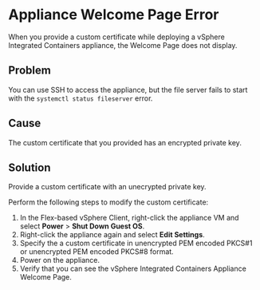 # Appliance Welcome Page Error #

When you provide a custom certificate while deploying a vSphere Integrated Containers appliance, the Welcome Page does not display.

## Problem ##

You can use SSH to access the appliance, but the file server fails to start with the `systemctl status fileserver` error. 

## Cause ##
The custom certificate that you provided has an encrypted private key.

## Solution ##
Provide a custom certificate with an unecrypted private key.

Perform the following steps to modify the custom certificate:

1. In the Flex-based vSphere Client, right-click the appliance VM and select **Power** > **Shut Down Guest OS**.
2. Right-click the appliance again and select **Edit Settings**.
3. Specify the a custom certificate in unencrypted PEM encoded PKCS#1 or unencrypted PEM encoded PKCS#8 format.
4. Power on the appliance.
5. Verify that you can see the vSphere Integrated Containers Appliance Welcome Page.